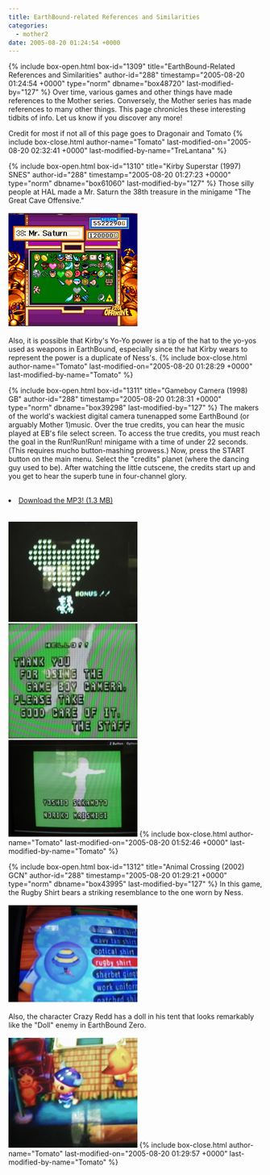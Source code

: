```yaml
---
title: EarthBound-related References and Similarities
categories:
  - mother2
date: 2005-08-20 01:24:54 +0000
---
```

{% include box-open.html box-id="1309" title="EarthBound-Related References and Similarities" author-id="288" timestamp="2005-08-20 01:24:54 +0000" type="norm" dbname="box48720" last-modified-by="127" %}
Over time, various games and other things have made references to the Mother series. Conversely, the Mother series has made references to many other things. This page chronicles these interesting tidbits of info. Let us know if you discover any more!

Credit for most if not all of this page goes to Dragonair and Tomato
{% include box-close.html author-name="Tomato" last-modified-on="2005-08-20 02:32:41 +0000" last-modified-by-name="TreLantana" %}

{% include box-open.html box-id="1310" title="Kirby Superstar (1997) SNES" author-id="288" timestamp="2005-08-20 01:27:23 +0000" type="norm" dbname="box61060" last-modified-by="127" %}
Those silly people at HAL made a Mr. Saturn the 38th treasure in the minigame "The Great Cave Offensive."
<BR /><BR />
<img src="ksssaturn.png" alt="Mr. Saturn at #38" />
<BR /><BR />
Also, it is possible that Kirby's Yo-Yo power is a tip of the hat to the yo-yos used as weapons in EarthBound, especially since the hat Kirby wears to represent the power is a duplicate of Ness's.
{% include box-close.html author-name="Tomato" last-modified-on="2005-08-20 01:28:29 +0000" last-modified-by-name="Tomato" %}

{% include box-open.html box-id="1311" title="Gameboy Camera (1998) GB" author-id="288" timestamp="2005-08-20 01:28:31 +0000" type="norm" dbname="box39298" last-modified-by="127" %}
The makers of the world's wackiest digital camera tunenapped some EarthBound (or arguably Mother 1)music. Over the true credits, you can hear the music played at EB's file select screen. To access the true credits, you must reach the goal in the Run!Run!Run! minigame with a time of under 22 seconds. (This requires mucho button-mashing prowess.) Now, press the START button on the main menu. Select the "credits" planet (where the dancing guy used to be). After watching the little cutscene, the credits start up and you get to hear the superb tune in four-channel glory.
<BR /><BR />
<LI><A HREF="eb_gbcamera.mp3">Download the MP3! (1.3 MB)</A></LI>
<BR /><BR />
<img src="gbcsherrif.jpg" /><img src="gbcthanks.jpg" /><img src="gbcdance.jpg" />
{% include box-close.html author-name="Tomato" last-modified-on="2005-08-20 01:52:46 +0000" last-modified-by-name="Tomato" %}

{% include box-open.html box-id="1312" title="Animal Crossing (2002) GCN" author-id="288" timestamp="2005-08-20 01:29:21 +0000" type="norm" dbname="box43995" last-modified-by="127" %}
In this game, the Rugby Shirt bears a striking resemblance to the one worn by Ness.
<BR /><BR />
<img src="acshirt.jpg" />
<BR /><BR />
Also, the character Crazy Redd has a doll in his tent that looks remarkably like the "Doll" enemy in EarthBound Zero.
<BR /><BR />
<img src="acdoll.jpg" />
{% include box-close.html author-name="Tomato" last-modified-on="2005-08-20 01:29:57 +0000" last-modified-by-name="Tomato" %}
